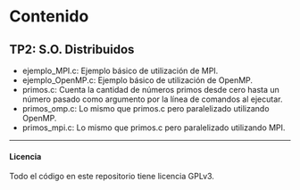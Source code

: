 # Contenido

## TP2: S.O. Distribuidos
* ejemplo_MPI.c: Ejemplo básico de utilización de MPI.
* ejemplo_OpenMP.c: Ejemplo básico de utilización de OpenMP.
* primos.c: Cuenta la cantidad de números primos desde cero hasta un número pasado como argumento por la línea de comandos al ejecutar.
* primos_omp.c: Lo mismo que primos.c pero paralelizado utilizando OpenMP.
* primos_mpi.c: Lo mismo que primos.c pero paralelizado utilizando MPI.

---
#### Licencia
Todo el código en este repositorio tiene licencia GPLv3.
